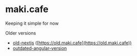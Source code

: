 # maki.cafe

Keeping it simple for now

Older versions

-   [old-nextjs](https://github.com/makinori/maki.cafe/tree/outdated-angular-version) ([https://old.maki.cafe](https://old.maki.cafe))
-   [outdated-angular-version](https://github.com/makinori/maki.cafe/tree/outdated-angular-version)
